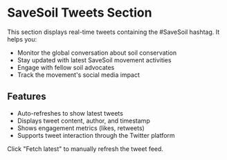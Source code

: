 
# SaveSoil Tweets Section

This section displays real-time tweets containing the #SaveSoil hashtag. It helps you:

- Monitor the global conversation about soil conservation
- Stay updated with latest SaveSoil movement activities
- Engage with fellow soil advocates
- Track the movement's social media impact

## Features
- Auto-refreshes to show latest tweets
- Displays tweet content, author, and timestamp
- Shows engagement metrics (likes, retweets)
- Supports tweet interaction through the Twitter platform

Click "Fetch latest" to manually refresh the tweet feed.
